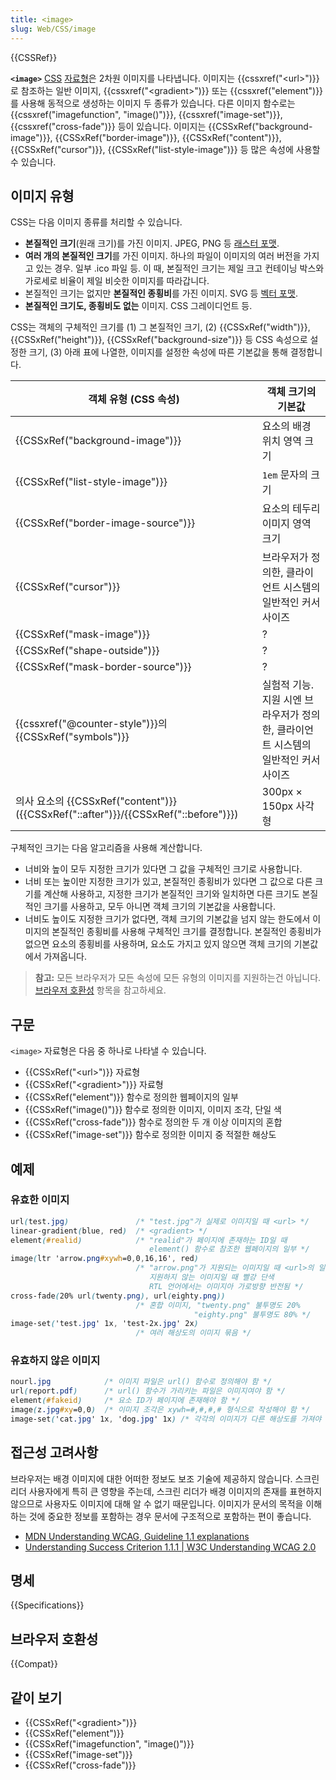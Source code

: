```yaml
---
title: <image>
slug: Web/CSS/image
---
```

{{CSSRef}}

**`<image>`** [CSS](/ko/docs/Web/CSS) [자료형](/ko/docs/Web/CSS/CSS_Types)은 2차원 이미지를 나타냅니다. 이미지는 {{cssxref("&lt;url&gt;")}}로 참조하는 일반 이미지, {{cssxref("&lt;gradient&gt;")}} 또는 {{cssxref("element")}}를 사용해 동적으로 생성하는 이미지 두 종류가 있습니다. 다른 이미지 함수로는 {{cssxref("imagefunction", "image()")}}, {{cssxref("image-set")}}, {{cssxref("cross-fade")}} 등이 있습니다. 이미지는 {{CSSxRef("background-image")}}, {{CSSxRef("border-image")}}, {{CSSxRef("content")}}, {{CSSxRef("cursor")}}, {{CSSxRef("list-style-image")}} 등 많은 속성에 사용할 수 있습니다.

## 이미지 유형

CSS는 다음 이미지 종류를 처리할 수 있습니다.

- **본질적인 크기**(원래 크기)를 가진 이미지. JPEG, PNG 등 [래스터 포맷](https://ko.wikipedia.org/wiki/%EB%9E%98%EC%8A%A4%ED%84%B0_%EA%B7%B8%EB%9E%98%ED%94%BD%EC%8A%A4).
- **여러 개의 본질적인 크기**를 가진 이미지. 하나의 파일이 이미지의 여러 버전을 가지고 있는 경우. 일부 .ico 파일 등. 이 때, 본질적인 크기는 제일 크고 컨테이닝 박스와 가로세로 비율이 제일 비슷한 이미지를 따라갑니다.
- 본질적인 크기는 없지만 **본질적인 종횡비**를 가진 이미지. SVG 등 [벡터 포맷](https://ko.wikipedia.org/wiki/%EB%B2%A1%ED%84%B0_%EA%B7%B8%EB%9E%98%ED%94%BD%EC%8A%A4).
- **본질적인 크기도, 종횡비도 없는** 이미지. CSS 그레이디언트 등.

CSS는 객체의 구체적인 크기를 (1) 그 본질적인 크기, (2) {{CSSxRef("width")}}, {{CSSxRef("height")}}, {{CSSxRef("background-size")}} 등 CSS 속성으로 설정한 크기, (3) 아래 표에 나열한, 이미지를 설정한 속성에 따른 기본값을 통해 결정합니다.

| 객체 유형 (CSS 속성)                                                                                     | 객체 크기의 기본값                                                                 |
| -------------------------------------------------------------------------------------------------------- | ---------------------------------------------------------------------------------- |
| {{CSSxRef("background-image")}}                                                                 | 요소의 배경 위치 영역 크기                                                         |
| {{CSSxRef("list-style-image")}}                                                                 | `1em` 문자의 크기                                                                  |
| {{CSSxRef("border-image-source")}}                                                             | 요소의 테두리 이미지 영역 크기                                                     |
| {{CSSxRef("cursor")}}                                                                             | 브라우저가 정의한, 클라이언트 시스템의 일반적인 커서 사이즈                        |
| {{CSSxRef("mask-image")}}                                                                         | ?                                                                                  |
| {{CSSxRef("shape-outside")}}                                                                     | ?                                                                                  |
| {{CSSxRef("mask-border-source")}}                                                             | ?                                                                                  |
| {{cssxref("@counter-style")}}의 {{CSSxRef("symbols")}}                                  | 실험적 기능. 지원 시엔 브라우저가 정의한, 클라이언트 시스템의 일반적인 커서 사이즈 |
| 의사 요소의 {{CSSxRef("content")}} ({{CSSxRef("::after")}}/{{CSSxRef("::before")}}) | 300px × 150px 사각형                                                               |

구체적인 크기는 다음 알고리즘을 사용해 계산합니다.

- 너비와 높이 모두 지정한 크기가 있다면 그 값을 구체적인 크기로 사용합니다.
- 너비 또는 높이만 지정한 크기가 있고, 본질적인 종횡비가 있다면 그 값으로 다른 크기를 계산해 사용하고, 지정한 크기가 본질적인 크기와 일치하면 다른 크기도 본질적인 크기를 사용하고, 모두 아니면 객체 크기의 기본값을 사용합니다.
- 너비도 높이도 지정한 크기가 없다면, 객체 크기의 기본값을 넘지 않는 한도에서 이미지의 본질적인 종횡비를 사용해 구체적인 크기를 결정합니다. 본질적인 종횡비가 없으면 요소의 종횡비를 사용하며, 요소도 가지고 있지 않으면 객체 크기의 기본값에서 가져옵니다.

> **참고:** 모든 브라우저가 모든 속성에 모든 유형의 이미지를 지원하는건 아닙니다. [브라우저 호환성](#브라우저_호환성) 항목을 참고하세요.

## 구문

`<image>` 자료형은 다음 중 하나로 나타낼 수 있습니다.

- {{CSSxRef("&lt;url&gt;")}} 자료형
- {{CSSxRef("&lt;gradient&gt;")}} 자료형
- {{CSSxRef("element")}} 함수로 정의한 웹페이지의 일부
- {{CSSxRef("image()")}} 함수로 정의한 이미지, 이미지 조각, 단일 색
- {{CSSxRef("cross-fade")}} 함수로 정의한 두 개 이상 이미지의 혼합
- {{CSSxRef("image-set")}} 함수로 정의한 이미지 중 적절한 해상도

## 예제

### 유효한 이미지

```css example-good
url(test.jpg)               /* "test.jpg"가 실제로 이미지일 때 <url> */
linear-gradient(blue, red)  /* <gradient> */
element(#realid)            /* "realid"가 페이지에 존재하는 ID일 때
                               element() 함수로 참조한 웹페이지의 일부 */
image(ltr 'arrow.png#xywh=0,0,16,16', red)
                            /* "arrow.png"가 지원되는 이미지일 때 <url>의 일부, 원본의 좌상단부터 16x16
                               지원하지 않는 이미지일 때 빨강 단색
                               RTL 언어에서는 이미지아 가로방향 반전됨 */
cross-fade(20% url(twenty.png), url(eighty.png))
                            /* 혼합 이미지, "twenty.png" 불투명도 20%
                                         "eighty.png" 불투명도 80% */
image-set('test.jpg' 1x, 'test-2x.jpg' 2x)
                            /* 여러 해상도의 이미지 묶음 */
```

### 유효하지 않은 이미지

```css example-bad
nourl.jpg            /* 이미지 파일은 url() 함수로 정의해야 함 */
url(report.pdf)      /* url() 함수가 가리키는 파일은 이미지여야 함 */
element(#fakeid)     /* 요소 ID가 페이지에 존재해야 함 */
image(z.jpg#xy=0,0)  /* 이미지 조각은 xywh=#,#,#,# 형식으로 작성해야 함 */
image-set('cat.jpg' 1x, 'dog.jpg' 1x) /* 각각의 이미지가 다른 해상도를 가져야 함 */
```

## 접근성 고려사항

브라우저는 배경 이미지에 대한 어떠한 정보도 보조 기술에 제공하지 않습니다. 스크린 리더 사용자에게 특히 큰 영향을 주는데, 스크린 리더가 배경 이미지의 존재를 표현하지 않으므로 사용자도 이미지에 대해 알 수 없기 때문입니다. 이미지가 문서의 목적을 이해하는 것에 중요한 정보를 포함하는 경우 문서에 구조적으로 포함하는 편이 좋습니다.

- [MDN Understanding WCAG, Guideline 1.1 explanations](/ko/docs/Web/Accessibility/Understanding_WCAG/Perceivable#Guideline_1.1_%E2%80%94_Providing_text_alternatives_for_non-text_content)
- [Understanding Success Criterion 1.1.1 | W3C Understanding WCAG 2.0](https://www.w3.org/TR/2016/NOTE-UNDERSTANDING-WCAG20-20161007/text-equiv-all.html)

## 명세

{{Specifications}}

## 브라우저 호환성

{{Compat}}

## 같이 보기

- {{CSSxRef("&lt;gradient&gt;")}}
- {{CSSxRef("element")}}
- {{CSSxRef("imagefunction", "image()")}}
- {{CSSxRef("image-set")}}
- {{CSSxRef("cross-fade")}}

